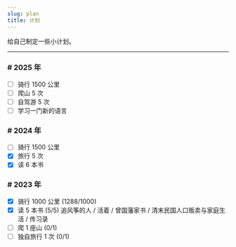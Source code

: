 ```yaml
---
slug: plan
title: 计划
---
```


给自己制定一些小计划。

---

<div class="nolist">

### # 2025 年

- [ ] 骑行 1500 公里
- [ ] 爬山 5 次
- [ ] 自驾游 5 次
- [ ] 学习一门新的语言
 
### # 2024 年

- [ ] 骑行 1500 公里
- [x] 旅行 5 次
- [x] 读 6 本书

### # 2023 年

- [x] 骑行 1000 公里 (1288/1000)
- [x] 读 5 本书 (5/5) 追风筝的人 / 活着 / 曾国藩家书 / 清末民国人口贩卖与家庭生活 / 传习录
- [ ] 爬 1 座山 (0/1)
- [ ] 独自旅行 1 次 (0/1)

</div>
